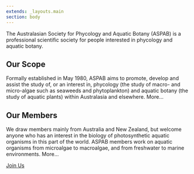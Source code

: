 ```yaml
---
extends: _layouts.main
section: body
---
```


The Australasian Society for Phycology and Aquatic Botany (ASPAB) is a professional scientific society for people interested in phycology and aquatic botany.

## Our Scope

Formally established in May 1980, ASPAB aims to promote, develop and assist the study of, or an interest in, phycology (the study of macro- and micro-algae such as seaweeds and phytoplankton) and aquatic botany (the study of aquatic plants) within Australasia and elsewhere. More…

## Our Members

We draw members mainly from Australia and New Zealand, but welcome anyone who has an interest in the biology of photosynthetic aquatic organisms in this part of the world. ASPAB members work on aquatic organisms from microalgae to macroalgae, and from freshwater to marine environments. More…

<a href="{{ trim($page->baseUrl, '/') }}/join" role="button" class="join-us aspab-button hover:border-black">Join Us</a>